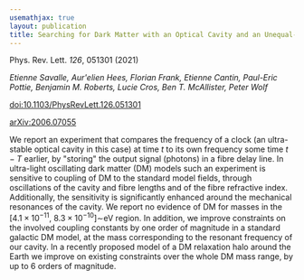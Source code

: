 ```yaml
---
usemathjax: true
layout: publication
title: Searching for Dark Matter with an Optical Cavity and an Unequal-Delay Interferometer
---
```


Phys. Rev. Lett. *126*, 051301 (2021)

_Etienne Savalle, Aur\'elien Hees, Florian Frank, Etienne Cantin, Paul-Eric Pottie, Benjamin M. Roberts, Lucie Cros, Ben T. McAllister, Peter Wolf_

[doi:10.1103/PhysRevLett.126.051301](http://dx.doi.org/10.1103/PhysRevLett.126.051301)

[arXiv:2006.07055](http://arxiv.org/abs/2006.07055)


We report an experiment that compares the frequency of a clock (an ultra-stable optical cavity in this case) at time $t$ to its own frequency some time $t-T$ earlier, by "storing" the output signal (photons) in a fibre delay line. In ultra-light oscillating dark matter (DM) models such an experiment is sensitive to coupling of DM to the standard model fields, through oscillations of the cavity and fibre lengths and of the fibre refractive index. Additionally, the sensitivity is significantly enhanced around the mechanical resonances of the cavity. We report no evidence of DM for masses in the [$4.1\times 10^{-11}$, $8.3\times 10^{-10}$]$\sim$eV region. In addition, we improve constraints on the involved coupling constants by one order of magnitude in a standard galactic DM model, at the mass corresponding to the resonant frequency of our cavity. In a recently proposed model of a DM relaxation halo around the Earth we improve on existing constraints over the whole DM mass range, by up to 6 orders of magnitude.

